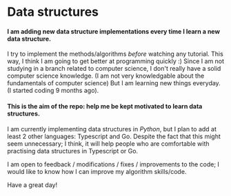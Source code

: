 # Data structures

#### I am adding new data structure implementations every time I learn a new data structure.

I try to implement the methods/algorithms *before* watching any tutorial. This way, I think I am going to get better at programming quickly :)
Since I am not studying in a branch related to computer science, I don't really have a solid computer science knowledge. (I am not very knowledgable about the fundamentals of 
computer science)  But I am learning new things everyday. (I started coding 9 months ago). 

#### This is the aim of the repo: help me be kept motivated to learn data structures.

I am currently implementing data structures in *Python*, but I plan to add at least 2 other languages: Typescript and Go. Despite the fact that this might seem unnecessary;
I think, it will help people who are comfortable with practising data structures in Typescript or Go.

I am open to feedback / modifications / fixes / improvements to the code; I would like to know how I can improve my algorithm skills/code.

Have a great day!
